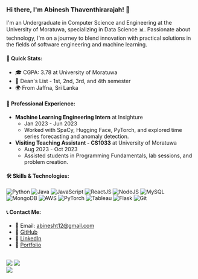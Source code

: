 ### Hi there, I'm Abinesh Thaventhirarajah! 👋

I'm an Undergraduate in Computer Science and Engineering at the University of Moratuwa, specializing in Data Science 📊. Passionate about technology, I'm on a journey to blend innovation with practical solutions in the fields of software engineering and machine learning.

#### 🚀 Quick Stats:
- 🎓 CGPA: 3.78 at University of Moratuwa
- 🏅 Dean's List - 1st, 2nd, 3rd, and 4th semester
- 🌍 From Jaffna, Sri Lanka

#### 💼 Professional Experience:
- **Machine Learning Engineering Intern** at Insighture
  - Jan 2023 - Jun 2023
  - Worked with SpaCy, Hugging Face, PyTorch, and explored time series forecasting and anomaly detection.
- **Visiting Teaching Assistant - CS1033** at University of Moratuwa
  - Aug 2023 - Oct 2023
  - Assisted students in Programming Fundamentals, lab sessions, and problem creation.

#### 🛠️ Skills & Technologies:
![Python](https://img.shields.io/badge/Python-FFD43B?style=for-the-badge&logo=python&logoColor=blue)
![Java](https://img.shields.io/badge/Java-007396?style=for-the-badge&logo=java&logoColor=white)
![JavaScript](https://img.shields.io/badge/JavaScript-F7DF1E?style=for-the-badge&logo=javascript&logoColor=black)
![ReactJS](https://img.shields.io/badge/React-20232A?style=for-the-badge&logo=react&logoColor=61DAFB)
![NodeJS](https://img.shields.io/badge/NodeJS-339933?style=for-the-badge&logo=node.js&logoColor=white)
![MySQL](https://img.shields.io/badge/MySQL-4479A1?style=for-the-badge&logo=mysql&logoColor=white)
![MongoDB](https://img.shields.io/badge/MongoDB-47A248?style=for-the-badge&logo=mongodb&logoColor=white)
![AWS](https://img.shields.io/badge/AWS-232F3E?style=for-the-badge&logo=amazon-aws&logoColor=white)
![PyTorch](https://img.shields.io/badge/PyTorch-%23EE4C2C.svg?style=for-the-badge&logo=PyTorch&logoColor=white)
![Tableau](https://img.shields.io/badge/Tableau-E97627?style=for-the-badge&logo=Tableau&logoColor=white)
![Flask](https://img.shields.io/badge/Flask-000000?style=for-the-badge&logo=flask&logoColor=white)
![Git](https://img.shields.io/badge/Git-F05032?style=for-the-badge&logo=git&logoColor=white)


#### 📞 Contact Me:
- 📧 Email: abinesht12@gmail.com
- 🔗 [GitHub](https://github.com/abinesht)
- 🔗 [LinkedIn](https://www.linkedin.com/in/abineshthaventhirarajah/)
- 🔗 [Portfolio](https://abinesh.dev/)

<br />

<img src="https://github-readme-stats.vercel.app/api?username=abinesht" />

<img src="https://github-readme-stats.vercel.app/api/top-langs/?username=abinesht" />
<br/>
<img src="https://github-readme-streak-stats.herokuapp.com/?user=abinesht" />
